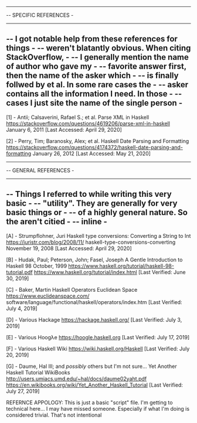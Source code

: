 ------------------------------------------------------------
-- SPECIFIC REFERENCES                                     -
--                                                         -
-- I got notable help from these references for things     -
-- weren't blatantly obvious.  When citing StackOverflow,  -
-- I generally mention the name of author who gave my      -
-- favorite answer first, then the name of the asker which -
-- is finally follwed by et al.  In some rare cases the    -
-- asker contains all the information I need.  In those    -
-- cases I just site the name of the single person         -
------------------------------------------------------------
[1] - Antii; Calsaverini, Rafael S.; et al.
Parse XML in Haskell
https://stackoverflow.com/questions/4619206/parse-xml-in-haskell
January 6, 2011
[Last Accessed: April 29, 2020]

[2] - Perry, Tim; Baranosky, Alex; et al.
Haskell Date Parsing and Formatting
https://stackoverflow.com/questions/4174372/haskell-date-parsing-and-formatting
January 26, 2012
[Last Accessed: May 21, 2020]



------------------------------------------------------------
-- GENERAL REFERENCES                                      -
--                                                         -
-- Things I referred to while writing this very basic      -
-- "utility".  They are generally for very basic things or -
-- of a highly general nature.  So the aren't citied       -
-- inline                                                  -
------------------------------------------------------------
[A] - Strumpflohner, Juri
Haskell type conversions: Converting a String to Int
https://juristr.com/blog/2008/11/
haskell-type-conversions-converting
November 19, 2008
[Last Accessed: April 29, 2020]

[B] - Hudak, Paul; Peterson, John; Fasel, Joseph
A Gentle Introduction to Haskell 98
October, 1999
https://www.haskell.org/tutorial/haskell-98-tutorial.pdf
https://www.haskell.org/tutorial/index.html
[Last Verified: June 30, 2019]

[C] - Baker, Martin
Haskell Operators
Euclidean Space
https://www.euclideanspace.com/
software/language/functional/haskell/operators/index.htm
[Last Verified: July 4, 2019]

[D] - Various
Hackage
https://hackage.haskell.org/
[Last Verified: July 3, 2019]

[E] - Various
Hoogλe
https://hoogle.haskell.org
[Last Verified: July 17, 2019]

[F] - Various
Haskell Wiki
https://wiki.haskell.org/Haskell
[Last Verified: July 20, 2019]

[G] - Daume, Hal III; and *possibly* others but I'm not sure...
Yet Another Haskell Tutorial
WikiBooks
http://users.umiacs.umd.edu/~hal/docs/daume02yaht.pdf
https://en.wikibooks.org/wiki/Yet_Another_Haskell_Tutorial
[Last Verified: July 27, 2019]

REFERNCE APPOLOGY:
This is just a basic "script" file.  I'm getting to
technical here... I may have missed someone.  Especially
if what I'm doing is considered trivial.  That's not
intentional
